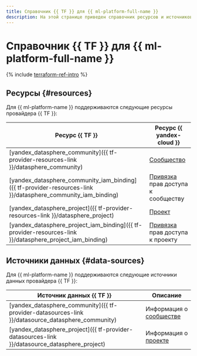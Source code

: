 ```yaml
---
title: Справочник {{ TF }} для {{ ml-platform-full-name }}
description: На этой странице приведен справочник ресурсов и источников данных провайдера {{ TF }}, которые поддерживаются для сервиса {{ ml-platform-name }}.
---
```


# Справочник {{ TF }} для {{ ml-platform-full-name }}

{% include [terraform-ref-intro](../_includes/terraform-ref-intro.md) %}

## Ресурсы {#resources}

Для {{ ml-platform-name }} поддерживаются следующие ресурсы провайдера {{ TF }}:

| **Ресурс {{ TF }}** | **Ресурс {{ yandex-cloud }}** |
| --- | --- |
| [yandex_datasphere_community]({{ tf-provider-resources-link }}/datasphere_community) | [Сообщество](concepts/community.md) |
| [yandex_datasphere_community_iam_binding]({{ tf-provider-resources-link }}/datasphere_community_iam_binding) | [Привязка](../iam/concepts/access-control/index.md#access-bindings) прав доступа к сообществу |
| [yandex_datasphere_project]({{ tf-provider-resources-link }}/datasphere_project) | [Проект](concepts/project.md) |
| [yandex_datasphere_project_iam_binding]({{ tf-provider-resources-link }}/datasphere_project_iam_binding) | [Привязка](../iam/concepts/access-control/index.md#access-bindings) прав доступа к проекту |

## Источники данных {#data-sources}

Для {{ ml-platform-name }} поддерживаются следующие источники данных провайдера {{ TF }}:

| **Источник данных {{ TF }}** | **Описание** |
| --- | --- |
| [yandex_datasphere_community]({{ tf-provider-datasources-link }}/datasource_datasphere_community) | Информация о [сообществе](concepts/community.md) |
| [yandex_datasphere_project]({{ tf-provider-datasources-link }}/datasource_datasphere_project) | Информация о [проекте](concepts/project.md) |
